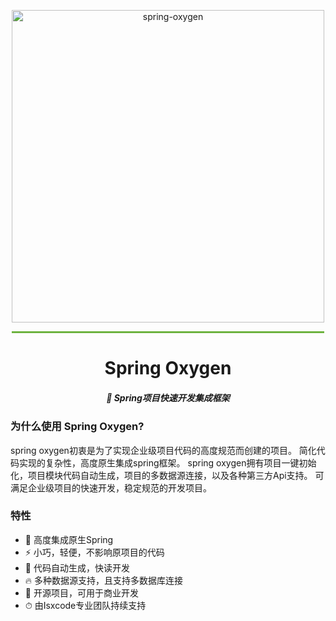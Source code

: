 <p align="center">
    <img alt="spring-oxygen" width="500" src="https://gitee.com/isxcode/blogs-galaxy-images/raw/master/oxygen/oxygen.png">
</p>

<hr style="width: 500px;height: 3px;background: #6db33f;margin: auto auto 30px;"/>

<h1 align="center">
    Spring Oxygen
</h1>

<h5 align="center">
    🦄 Spring项目快速开发集成框架
</h5>

### 为什么使用 Spring Oxygen?

spring oxygen初衷是为了实现企业级项目代码的高度规范而创建的项目。
简化代码实现的复杂性，高度原生集成spring框架。
spring oxygen拥有项目一键初始化，项目模块代码自动生成，项目的多数据源连接，以及各种第三方Api支持。
可满足企业级项目的快速开发，稳定规范的开发项目。

### 特性

- 🚀 高度集成原生Spring
- ⚡️ 小巧，轻便，不影响原项目的代码
- 💎 代码自动生成，快读开发
- 🔥 多种数据源支持，且支持多数据库连接
- 📼 开源项目，可用于商业开发
- ⏱ 由Isxcode专业团队持续支持
